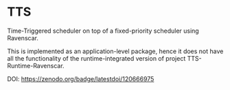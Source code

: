 # TTS
Time-Triggered scheduler on top of a fixed-priority scheduler using Ravenscar.

This is implemented as an application-level package, hence it does not have all the functionality of the runtime-integrated version of project TTS-Runtime-Ravenscar.

DOI: https://zenodo.org/badge/latestdoi/120666975
